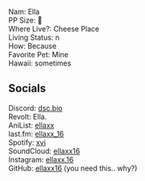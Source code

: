 Nam: Ella<br>
PP Size: 🐛<br>
Where Live?: Cheese Place<br>
Living Status: n<br>
How: Because<br>
Favorite Pet: Mine<br>
Hawaii: sometimes<br>

## Socials
Discord: [dsc.bio](https://discords.com/bio/p/ellaxoxo)<br>
Revolt: Ella.<br>
AniList: [ellaxx](https://anilist.co/user/ellaxx)<br>
last.fm: [ellaxx_16](https://last.fm/user/ellaxx_16)<br>
Spotify: [xvi](https://open.spotify.com/user/whie9u6qxgfsyxemhk7ozxhna)<br>
SoundCloud: [ellaxx16](https://soundcloud.com/ellaxx16)<br>
Instagram: [ellaxx.16](https://instagram.com/ellaxx.16)<br>
GitHub: [ellaxx16](https://github.com/ellaxx16) (you need this.. why?)
